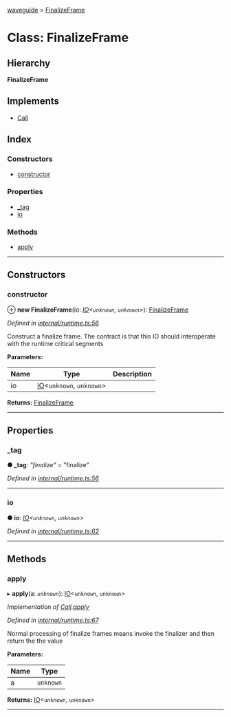 [waveguide](../README.md) > [FinalizeFrame](../classes/finalizeframe.md)

# Class: FinalizeFrame

## Hierarchy

**FinalizeFrame**

## Implements

* [Call](../interfaces/call.md)

## Index

### Constructors

* [constructor](finalizeframe.md#constructor)

### Properties

* [_tag](finalizeframe.md#_tag)
* [io](finalizeframe.md#io)

### Methods

* [apply](finalizeframe.md#apply)

---

## Constructors

<a id="constructor"></a>

###  constructor

⊕ **new FinalizeFrame**(io: *[IO](io.md)<`unknown`, `unknown`>*): [FinalizeFrame](finalizeframe.md)

*Defined in [internal/runtime.ts:56](https://github.com/rzeigler/waveguide/blob/a4eddcf/src/internal/runtime.ts#L56)*

Construct a finalize frame. The contract is that this IO should interoperate with the runtime critical segments

**Parameters:**

| Name | Type | Description |
| ------ | ------ | ------ |
| io | [IO](io.md)<`unknown`, `unknown`> |   |

**Returns:** [FinalizeFrame](finalizeframe.md)

___

## Properties

<a id="_tag"></a>

###  _tag

**● _tag**: *"finalize"* = "finalize"

*Defined in [internal/runtime.ts:56](https://github.com/rzeigler/waveguide/blob/a4eddcf/src/internal/runtime.ts#L56)*

___
<a id="io"></a>

###  io

**● io**: *[IO](io.md)<`unknown`, `unknown`>*

*Defined in [internal/runtime.ts:62](https://github.com/rzeigler/waveguide/blob/a4eddcf/src/internal/runtime.ts#L62)*

___

## Methods

<a id="apply"></a>

###  apply

▸ **apply**(a: *`unknown`*): [IO](io.md)<`unknown`, `unknown`>

*Implementation of [Call](../interfaces/call.md).[apply](../interfaces/call.md#apply)*

*Defined in [internal/runtime.ts:67](https://github.com/rzeigler/waveguide/blob/a4eddcf/src/internal/runtime.ts#L67)*

Normal processing of finalize frames means invoke the finalizer and then return the the value

**Parameters:**

| Name | Type |
| ------ | ------ |
| a | `unknown` |

**Returns:** [IO](io.md)<`unknown`, `unknown`>

___

